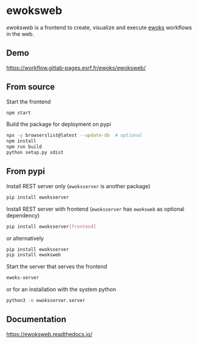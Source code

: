 # ewoksweb

_ewoksweb_ is a frontend to create, visualize and execute
[ewoks](https://ewoks.readthedocs.io/) workflows in the web.

## Demo

https://workflow.gitlab-pages.esrf.fr/ewoks/ewoksweb/

## From source

Start the frontend

```bash
npm start
```

Build the package for deployment on pypi

```bash
npx -y browserslist@latest --update-db  # optional
npm install
npm run build
python setup.py sdist
```

## From pypi

Install REST server only (`ewoksserver` is another package)

```bash
pip install ewoksserver
```

Install REST server with frontend (`ewoksserver` has `ewoksweb` as optional
dependency)

```bash
pip install ewoksserver[frontend]
```

or alternatively

```bash
pip install ewoksserver
pip install ewoksweb
```

Start the server that serves the frontend

```bash
ewoks-server
```

or for an installation with the system python

```bash
python3 -m ewoksserver.server
```

## Documentation

https://ewoksweb.readthedocs.io/
